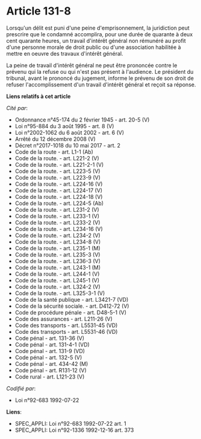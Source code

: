 # Article 131-8

Lorsqu'un délit est puni d'une peine d'emprisonnement, la juridiction peut prescrire que le condamné accomplira, pour une
durée de quarante à deux cent quarante heures, un travail d'intérêt général non rémunéré au profit d'une personne morale de
droit public ou d'une association habilitée à mettre en oeuvre des travaux d'intérêt général.

La peine de travail d'intérêt général ne peut être prononcée contre le prévenu qui la refuse ou qui n'est pas présent à
l'audience. Le président du tribunal, avant le prononcé du jugement, informe le prévenu de son droit de refuser
l'accomplissement d'un travail d'intérêt général et reçoit sa réponse.

**Liens relatifs à cet article**

_Cité par_:

  - Ordonnance n°45-174 du 2 février 1945 - art. 20-5 (V)
  - Loi n°95-884 du 3 août 1995 - art. 8 (V)
  - Loi n°2002-1062 du 6 août 2002 - art. 6 (V)
  - Arrêté du 12 décembre 2008 (V)
  - Décret n°2017-1018 du 10 mai 2017 - art. 2
  - Code de la route - art. L1-1 (Ab)
  - Code de la route. - art. L221-2 (V)
  - Code de la route. - art. L221-2-1 (V)
  - Code de la route. - art. L223-5 (V)
  - Code de la route. - art. L223-9 (V)
  - Code de la route. - art. L224-16 (V)
  - Code de la route. - art. L224-17 (V)
  - Code de la route. - art. L224-18 (V)
  - Code de la route. - art. L224-5 (Ab)
  - Code de la route. - art. L231-2 (V)
  - Code de la route. - art. L233-1 (V)
  - Code de la route. - art. L233-2 (V)
  - Code de la route. - art. L234-16 (V)
  - Code de la route. - art. L234-2 (V)
  - Code de la route. - art. L234-8 (V)
  - Code de la route. - art. L235-1 (M)
  - Code de la route. - art. L235-3 (V)
  - Code de la route. - art. L236-3 (V)
  - Code de la route. - art. L243-1 (M)
  - Code de la route. - art. L244-1 (V)
  - Code de la route. - art. L245-1 (V)
  - Code de la route. - art. L324-2 (V)
  - Code de la route. - art. L325-3-1 (V)
  - Code de la santé publique - art. L3421-7 (VD)
  - Code de la sécurité sociale. - art. D412-72 (V)
  - Code de procédure pénale - art. D48-5-1 (V)
  - Code des assurances - art. L211-26 (V)
  - Code des transports - art. L5531-45 (VD)
  - Code des transports - art. L5531-46 (VD)
  - Code pénal - art. 131-36 (V)
  - Code pénal - art. 131-4-1 (VD)
  - Code pénal - art. 131-9 (VD)
  - Code pénal - art. 132-5 (V)
  - Code pénal - art. 434-42 (M)
  - Code pénal - art. R131-12 (V)
  - Code rural - art. L121-23 (V)

_Codifié par_:

  - Loi n°92-683 1992-07-22

**Liens**:

  - SPEC_APPLI: Loi n°92-683 1992-07-22 art. 1
  - SPEC_APPLI: Loi n°92-1336 1992-12-16 art. 373
